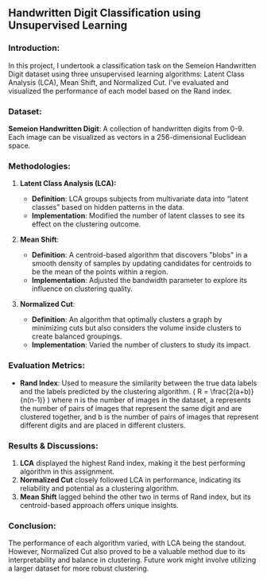 ## **Handwritten Digit Classification using Unsupervised Learning**

### **Introduction:**
In this project, I undertook a classification task on the Semeion Handwritten Digit dataset using three unsupervised learning algorithms: Latent Class Analysis (LCA), Mean Shift, and Normalized Cut. I've evaluated and visualized the performance of each model based on the Rand index.

### **Dataset:**
**Semeion Handwritten Digit**: A collection of handwritten digits from 0-9. Each image can be visualized as vectors in a 256-dimensional Euclidean space.

### **Methodologies:**

1. **Latent Class Analysis (LCA):**
   - **Definition**: LCA groups subjects from multivariate data into “latent classes” based on hidden patterns in the data.
   - **Implementation**: Modified the number of latent classes to see its effect on the clustering outcome.
   
2. **Mean Shift**:
   - **Definition**: A centroid-based algorithm that discovers "blobs" in a smooth density of samples by updating candidates for centroids to be the mean of the points within a region.
   - **Implementation**: Adjusted the bandwidth parameter to explore its influence on clustering quality.
   
3. **Normalized Cut**:
   - **Definition**: An algorithm that optimally clusters a graph by minimizing cuts but also considers the volume inside clusters to create balanced groupings.
   - **Implementation**: Varied the number of clusters to study its impact.

### **Evaluation Metrics:**

- **Rand Index**: Used to measure the similarity between the true data labels and the labels predicted by the clustering algorithm.
  \( R = \frac{2(a+b)}{n(n-1)} \)
  where n is the number of images in the dataset, a represents the number of pairs of images that represent the same digit and are clustered together, and b is the number of pairs of images that represent different digits and are placed in different clusters.

### **Results & Discussions**:
1. **LCA** displayed the highest Rand index, making it the best performing algorithm in this assignment.
2. **Normalized Cut** closely followed LCA in performance, indicating its reliability and potential as a clustering algorithm.
3. **Mean Shift** lagged behind the other two in terms of Rand index, but its centroid-based approach offers unique insights.

### **Conclusion**:
The performance of each algorithm varied, with LCA being the standout. However, Normalized Cut also proved to be a valuable method due to its interpretability and balance in clustering. Future work might involve utilizing a larger dataset for more robust clustering.
